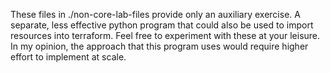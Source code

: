 These files in ./non-core-lab-files provide only an auxiliary exercise. A separate, less effective python program that could also be used to import resources into terraform. Feel free to experiment with these at your leisure. In my opinion, the approach that this program uses would require higher effort to implement at scale.